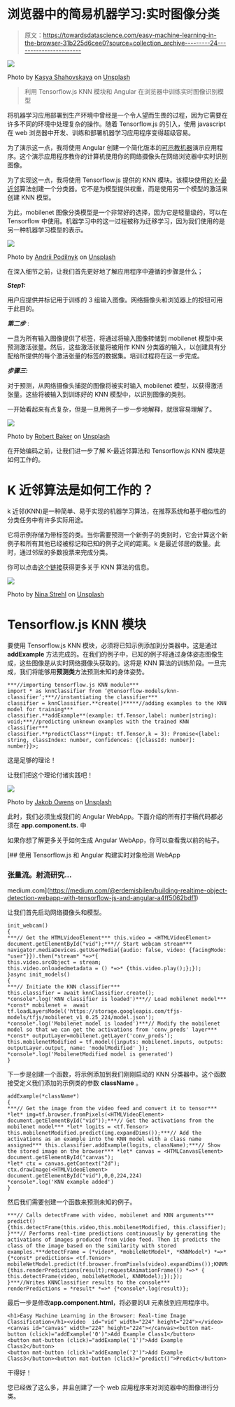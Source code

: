 # 浏览器中的简易机器学习:实时图像分类

> 原文：<https://towardsdatascience.com/easy-machine-learning-in-the-browser-31b225d6cee0?source=collection_archive---------24----------------------->

![](img/31a52a825ce117f1cf23dc975433cb8d.png)

Photo by [Kasya Shahovskaya](https://unsplash.com/@kasya?utm_source=medium&utm_medium=referral) on [Unsplash](https://unsplash.com?utm_source=medium&utm_medium=referral)

> 利用 Tensorflow.js KNN 模块和 Angular 在浏览器中训练实时图像识别模型

将机器学习应用部署到生产环境中曾经是一个令人望而生畏的过程，因为它需要在许多不同的环境中处理复杂的操作。随着 Tensorflow.js 的引入，使用 javascript 在 web 浏览器中开发、训练和部署机器学习应用程序变得超级容易。

为了演示这一点，我将使用 Angular 创建一个简化版本的[可示教机器](https://teachablemachine.withgoogle.com)演示应用程序。这个演示应用程序教你的计算机使用你的网络摄像头在网络浏览器中实时识别图像。

为了实现这一点，我将使用 Tensorflow.js 提供的 KNN 模块。该模块使用[的 K-最近邻](https://en.wikipedia.org/wiki/K-nearest_neighbors_algorithm)算法创建一个分类器。它不是为模型提供权重，而是使用另一个模型的激活来创建 KNN 模型。

为此，mobilenet 图像分类模型是一个非常好的选择，因为它是轻量级的，可以在 Tensorflow 中使用。机器学习中的这一过程被称为迁移学习，因为我们使用的是另一种机器学习模型的表示。

![](img/8d79fc33a229b0079ecf2c040d93f6a2.png)

Photo by [Andrii Podilnyk](https://unsplash.com/@yirage?utm_source=medium&utm_medium=referral) on [Unsplash](https://unsplash.com?utm_source=medium&utm_medium=referral)

在深入细节之前，让我们首先更好地了解应用程序中遵循的步骤是什么；

***Step1:***

用户应提供并标记用于训练的 3 组输入图像。网络摄像头和浏览器上的按钮可用于此目的。

***第二步*** :

一旦为所有输入图像提供了标签，将通过将输入图像转储到 mobilenet 模型中来预测激活张量。然后，这些激活张量将被用作 KNN 分类器的输入，以创建具有分配给所提供的每个激活张量的标签的数据集。培训过程将在这一步完成。

***步骤三:***

对于预测，从网络摄像头捕捉的图像将被实时输入 mobilenet 模型，以获得激活张量。这些将被输入到训练好的 KNN 模型中，以识别图像的类别。

一开始看起来有点复杂，但是一旦用例子一步一步地解释，就很容易理解了。

![](img/5c792e441ca062279c2d52288a10e391.png)

Photo by [Robert Baker](https://unsplash.com/@vegasphotog?utm_source=medium&utm_medium=referral) on [Unsplash](https://unsplash.com?utm_source=medium&utm_medium=referral)

在开始编码之前，让我们进一步了解 K-最近邻算法和 Tensorflow.js KNN 模块是如何工作的。

# K 近邻算法是如何工作的？

k 近邻(KNN)是一种简单、易于实现的机器学习算法，在推荐系统和基于相似性的分类任务中有许多实际用途。

它将示例存储为带标签的类。当你需要预测一个新例子的类别时，它会计算这个新例子和所有其他已经被标记和已知的例子之间的距离。k 是最近邻居的数量。此时，通过邻居的多数投票来完成分类。

你可以点击[这个链接](https://www.datacamp.com/community/tutorials/k-nearest-neighbor-classification-scikit-learn)获得更多关于 KNN 算法的信息。

![](img/dd6c3511e11da2ec67b643ba7283b747.png)

Photo by [Nina Strehl](https://unsplash.com/@ninastrehl?utm_source=medium&utm_medium=referral) on [Unsplash](https://unsplash.com?utm_source=medium&utm_medium=referral)

# Tensorflow.js KNN 模块

要使用 Tensorflow.js KNN 模块，必须将已知示例添加到分类器中。这是通过 **addExample** 方法完成的。在我们的例子中，已知的例子将通过身体姿态图像生成，这些图像是从实时网络摄像头获取的。这将是 KNN 算法的训练阶段。一旦完成，我们将能够用**预测类**方法预测未知的身体姿势。

```
***//importing tensorflow.js KNN module***
import * as knnClassifier from ‘@tensorflow-models/knn-classifier’;***//instantiating the classifier***
classifier = knnClassifier.**create()*****//adding examples to the KNN model for training***
classifier.**addExample**(example: tf.Tensor,label: number|string): void;***//predicting unknown examples with the trained KNN classifier***
classifier.**predictClass**(input: tf.Tensor,k = 3): Promise<{label: string, classIndex: number, confidences: {[classId: number]: number}}>;
```

这是足够的理论！

让我们把这个理论付诸实践吧！

![](img/6501660d5cffca517db4fea16dc7bf68.png)

Photo by [Jakob Owens](https://unsplash.com/@jakobowens1?utm_source=medium&utm_medium=referral) on [Unsplash](https://unsplash.com?utm_source=medium&utm_medium=referral)

此时，我们必须生成我们的 Angular WebApp。下面介绍的所有打字稿代码都必须在 **app.component.ts.** 中

如果你想了解更多关于如何生成 Angular WebApp，你可以查看我以前的帖子。

[](https://medium.com/@erdemisbilen/building-realtime-object-detection-webapp-with-tensorflow-js-and-angular-a4ff5062bdf1) [## 使用 Tensorflow.js 和 Angular 构建实时对象检测 WebApp

### 张量流。射流研究…

medium.com](https://medium.com/@erdemisbilen/building-realtime-object-detection-webapp-with-tensorflow-js-and-angular-a4ff5062bdf1) 

让我们首先启动网络摄像头和模型。

```
init_webcam()
{
***// Get the HTMLVideoElement*** this.video = <HTMLVideoElement> document.getElementById("vid");***// Start webcam stream***
navigator.mediaDevices.getUserMedia({audio: false, video: {facingMode: "user"}}).then(*stream* *=>*{
this.video.srcObject = stream;
this.video.onloadedmetadata = () *=>* {this.video.play();};});
}async init_models()
{
***// Initiate the KNN classifier***
this.classifier = await knnClassifier.create();
*console*.log('KNN classifier is loaded')***// Load mobilenet model***
*const* mobilenet =  await tf.loadLayersModel('https://storage.googleapis.com/tfjs-models/tfjs/mobilenet_v1_0.25_224/model.json');
*console*.log('Mobilenet model is loaded')***// Modify the mobilenet model so that we can get the activations from 'conv_preds' layer*** *const* outputLayer=mobilenet.getLayer('conv_preds');
this.mobilenetModified = tf.model({inputs: mobilenet.inputs, outputs: outputLayer.output, name: 'modelModified' });
*console*.log('MobilenetModified model is generated')
}
```

下一步是创建一个函数，将示例添加到我们刚刚启动的 KNN 分类器中。这个函数接受定义我们添加的示例类的参数 **className** 。

```
addExample(*className*)
{
***// Get the image from the video feed and convert it to tensor*** *let* img=tf.browser.fromPixels(<HTMLVideoElement> document.getElementById("vid"));***// Get the activations from the mobilenet model*** *let* logits = <tf.Tensor> this.mobilenetModified.predict(img.expandDims());***// Add the activations as an example into the KNN model with a class name assigned*** this.classifier.addExample(logits, className);***// Show the stored image on the browser*** *let* canvas = <HTMLCanvasElement> document.getElementById("canvas");
*let* ctx = canvas.getContext("2d");
ctx.drawImage(<HTMLVideoElement> document.getElementById("vid"),0,0,224,224)
*console*.log('KNN example added')
}
```

然后我们需要创建一个函数来预测未知的例子。

```
***// Calls detectFrame with video, mobilenet and KNN arguments***
predict()
{this.detectFrame(this.video,this.mobilenetModified, this.classifier);
}***// Performs real-time predictions continuously by generating the activations of images produced from video feed. Then it predicts the class of the image based on the similarity with stored examples.***detectFrame = (*video*, *mobileNetModel*, *KNNModel*) *=>* {*const* predictions= <tf.Tensor> mobileNetModel.predict(tf.browser.fromPixels(video).expandDims());KNNModel.predictClass(predictions).then(*result=>* {this.renderPredictions(result);requestAnimationFrame(() *=>* {
this.detectFrame(video, mobileNetModel, KNNModel);});});
}***//Writes KNNClassifier results to the console***
renderPredictions = *result* *=>* {*console*.log(result)};
```

最后一步是修改**app.component.html**，将必要的UI 元素放到应用程序中。

```
<h1>Easy Machine Learning in the Browser: Real-time Image Classification</h1><video  id="vid" width="224" height="224"></video>
<canvas id="canvas" width="224" height="224"></canvas><button mat-button (click)="addExample('0')">Add Example Class1</button>
<button mat-button (click)="addExample('1')">Add Example Class2</button>
<button mat-button (click)="addExample('2')">Add Example Class3</button><button mat-button (click)="predict()">Predict</button>
```

干得好！

您已经做了这么多，并且创建了一个 web 应用程序来对浏览器中的图像进行分类。